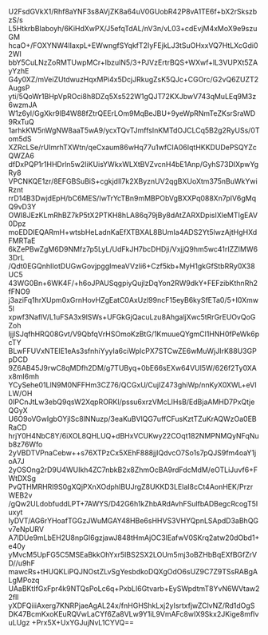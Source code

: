 U2FsdGVkX1/Rhf8aYNF3s8AVjZK8a64uV0GUobR42P8vA1TE6f+bX2rSkszbzS/s
L5HtkrbBIaboyh/6KiHdXwPX/J5efqTdAL/nV3n/vL03+cdEvjM4xMoX9e9szuGM
hcaO+/FOXYNW4lIaxpL+EWwngfSYqkfT2IyFEjkLJ3tSuOHxxVQ7HtLXcGdi02WI
bbY5CuLNzZoRMTUwpMCr+IbzulN5/3+PJVzErtrBQS+WXwf+lL3VUPXt5ZAyYzhE
G4y0XZ/mVeiZUtdwuzHqxMPi4x5DcjJRkugZsK5QJc+CGOrc/G2vQ6ZUZT2AugsP
yti/5QoWr1BHpVpROci8h8DZq5Xs522W1gQJT72KXJbwV743qMuLEq9M3z6wzmJA
W1z6yl/GgXkr9lB4W88fZtrQEErLOm9MqBeJBU+9yeWpRNmTeZKsrSraWD9RxTuQ
1arhkKW5nWgNW8aaT5wA9/ycxTQvTJmffsInKMTdOJCLCq5B2g2RyUSs/0Tom5dS
XZRcLSe/rUImrhTXWtn/qeCxaum86wHq77u1wfCIA06IqtHKKDUDePSQYZcQWZA6
dfDxPQP1r1HHDrln5w2IiKUisYWkxWLXtBVZvcnH4bE1Anp/GyhS73DIXpwYgRy8
VPCNKQE1zr/8EFGBSuBiS+cgkjdIl7k2XByznUV2qgBXUoXtm375nBuWkYwiRznt
rrD14B3DwjdEpH/bC6MES/IwTrYcTBn9mMBPObVgBXXPq088Xn7pIV6gMqQ9vD3Y
OWI8JEzKLmRhBZ7kP5tX2PTKH8hLA86q79jBy8dAtZARXDpisIXleMTIgEAV0Dpz
moEDDIEQARmH+wtsbHeLadnKaEfXTBXAL8BUmIa4ADS2Yt5lwzAjtHgHXdFMRTaE
6kZePBwZgM6D9NMfz7p5LyL/UdFkJH7bcDHDji/VxjjQ9hm5wc41rIZZIMW63DrL
/Qdt0EGQnhIIotDUGwGovjpggImeaVVzli6+Czf5kb+MyH1gkGfStbRRy0X38UC5
43WG0Bn+6WK4F/+h6oJPAUSqgpiyQujlzDqYon2RW9dkY+FEFzibKthnRh2fFNO9
j3aziFq1hrXUpm0xGrnHovHZgEatC0AxUzl99ncF15eyB6kySfETa0/5+I0Xmw5l
xpwf3NaflV/L1uFSA3x9lSWs+UFGkGjQacuLzu8AhgaljXwc5tRrGrEUOvQoGZoh
IjjlSJqfhHRQ08Gvt/V9QbfqVrHSOmoKzBtG/1KmuueQYgmCl1HNH0fPeWk6pcTY
BLwFFUVxNTElE1eAs3sfnhiYyyIa6ciWpIcPX7STCwZE6wMuWjJIrK88U3GPpDCD
9Z6AB45J9rwC8qMDfh2DM/g7TUByq+0bE66sEXw64VUl5W/626f2Ty0XAx8mI6mh
YCySehe01LlN9M0NFFHm3CZ76/QCGxU/CujIZ473ghiWp/nnKyX0XWL+eVILW/OH
0IPCnJtLw3ebQ9qsW2XqpRORKl/pssu6xrzVMcLIHsB/EdBjaAMHD7PxQtjeQGyX
U6O9oVGwIgbOYjISc8lNNuzp/3eaKuBVlQG7uffCFusKztTZuKrAQWzOa0EBRaCD
hrjY0H4NbC8Y/6iXOL8QHLUQ+dBHxVCUKwy22COqt182NMPNMQyNFqNub8z76Wfo
2yVBDTVPnaCebw++s76XTPzCx5XEhF888jjlQdvcO7So1s7pQJS9fm4oaY1joA7J
2yOSOng2rD9U4WUIkh4ZC7nbkB2x8ZhmOcBA9rdFdcMdM/eOTLiJuvf6+FWtDXSg
PvQTHMRHRI9S0gXQjPXnXOdphIBUJrgZ8UKKD3LElaI8cCt4AonHEK/PrzrWEB2v
/gQw2ULdobfuddLPT+7AWYS/D42G6h1kZhbARdAvhFSulfbADBegcRcogT5Iuxyt
IyDVT/AG6rYHoafTGGzJWuMGAY48HBe6sHHVS3VHYQpnLSApdD3aBhQGv7eNpURV
A7lDUe9mLbEH2U8npGl6gzjawJ848tHmAjOC3lEafwV0SKrq2atw20dObd1+e40y
yMvcM5UpFG5C5MSEaBkkOhYxr5IBS2SX2LOUm5mj3oBZHbBqEXfBGfZrVD//u9hF
mawcRs+tHUQKLiPQJNOstZLvSgYesbdkoDQXgOdO6sUZ9C7Z9TSsRABgALgMPozq
UAaBKtIfGxFpr4k9NTQsPoLc6q+PxbLI6Gtvarb+EySWpdtmT8YvN6WVtaw22fll
yXDFQiiiAxerg7KNRPjaeAgAL24x/fnHGHShkLxj2yIsrtxfjwZClvNZ/Rd1dOgS
DK47BcmKxoKEuRQVwLaCYf6Za8VLw9Y1iL9VmAFc8wIX9Skx2JKige8mfIvuLUgz
+Prx5X+UxYGJujNvL1CYVQ==
